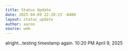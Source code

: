 ```yaml
---
title: Status Update
date: 2025-04-09 22:20:23 -0400
layout: status_update
author: aaron
source: web
---
```

alright...testing timestamp again. 10:20 PM April 9, 2025
